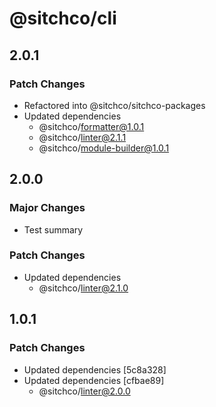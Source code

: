 # @sitchco/cli

## 2.0.1

### Patch Changes

- Refactored into @sitchco/sitchco-packages
- Updated dependencies
    - @sitchco/formatter@1.0.1
    - @sitchco/linter@2.1.1
    - @sitchco/module-builder@1.0.1

## 2.0.0

### Major Changes

- Test summary

### Patch Changes

- Updated dependencies
    - @sitchco/linter@2.1.0

## 1.0.1

### Patch Changes

- Updated dependencies [5c8a328]
- Updated dependencies [cfbae89]
    - @sitchco/linter@2.0.0
